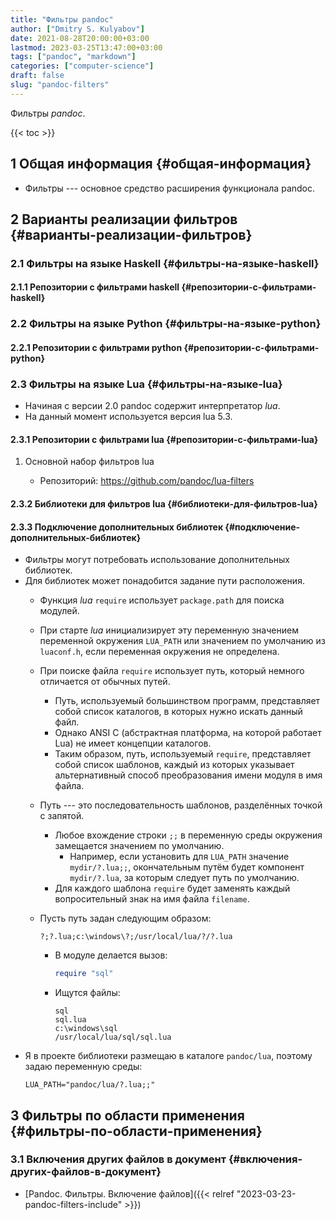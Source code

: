 ```yaml
---
title: "Фильтры pandoc"
author: ["Dmitry S. Kulyabov"]
date: 2021-08-28T20:00:00+03:00
lastmod: 2023-03-25T13:47:00+03:00
tags: ["pandoc", "markdown"]
categories: ["computer-science"]
draft: false
slug: "pandoc-filters"
---
```


Фильтры _pandoc_.

<!--more-->

{{< toc >}}


## <span class="section-num">1</span> Общая информация {#общая-информация}

-   Фильтры --- основное средство расширения функционала pandoc.


## <span class="section-num">2</span> Варианты реализации фильтров {#варианты-реализации-фильтров}


### <span class="section-num">2.1</span> Фильтры на языке Haskell {#фильтры-на-языке-haskell}


#### <span class="section-num">2.1.1</span> Репозитории с фильтрами haskell {#репозитории-с-фильтрами-haskell}


### <span class="section-num">2.2</span> Фильтры на языке Python {#фильтры-на-языке-python}


#### <span class="section-num">2.2.1</span> Репозитории с фильтрами python {#репозитории-с-фильтрами-python}


### <span class="section-num">2.3</span> Фильтры на языке Lua {#фильтры-на-языке-lua}

-   Начиная с версии 2.0 pandoc содержит интерпретатор _lua_.
-   На данный момент используется версия lua 5.3.


#### <span class="section-num">2.3.1</span> Репозитории с фильтрами lua {#репозитории-с-фильтрами-lua}

<!--list-separator-->

1.  Основной набор фильтров lua

    -   Репозиторий: <https://github.com/pandoc/lua-filters>


#### <span class="section-num">2.3.2</span> Библиотеки для фильтров lua {#библиотеки-для-фильтров-lua}


#### <span class="section-num">2.3.3</span> Подключение дополнительных библиотек {#подключение-дополнительных-библиотек}

-   Фильтры могут потребовать использование дополнительных библиотек.
-   Для библиотек может понадобится задание пути расположения.
    -   Функция _lua_ `require` использует `package.path` для поиска модулей.
    -   При старте _lua_ инициализирует эту переменную значением переменной окружения `LUA_PATH` или значением по умолчанию из `luaconf.h`, если переменная окружения не определена.
    -   При поиске файла `require` использует путь, который немного отличается от обычных путей.
        -   Путь, используемый большинством программ, представляет собой список каталогов, в которых нужно искать данный файл.
        -   Однако ANSI C (абстрактная платформа, на которой работает Lua) не имеет концепции каталогов.
        -   Таким образом, путь, используемый `require`, представляет собой список шаблонов, каждый из которых указывает альтернативный способ преобразования имени модуля в имя файла.
    -   Путь --- это последовательность шаблонов, разделённых точкой с запятой.
        -   Любое вхождение строки `;;` в переменную среды окружения замещается значением по умолчанию.
            -   Например, если установить для `LUA_PATH` значение `mydir/?.lua;;`, окончательным путём будет компонент `mydir/?.lua`, за которым следует путь по умолчанию.
        -   Для каждого шаблона `require` будет заменять каждый вопросительный знак на имя файла `filename`.
    -   Пусть путь задан следующим образом:
        ```shell
        ?;?.lua;c:\windows\?;/usr/local/lua/?/?.lua
        ```

        -   В модуле делается вызов:
            ```lua
            require "sql"
            ```
        -   Ищутся файлы:
            ```shell
            sql
            sql.lua
            c:\windows\sql
            /usr/local/lua/sql/sql.lua
            ```
-   Я в проекте библиотеки размещаю в каталоге `pandoc/lua`, поэтому задаю переменную среды:
    ```shell
    LUA_PATH="pandoc/lua/?.lua;;"
    ```


## <span class="section-num">3</span> Фильтры по области применения {#фильтры-по-области-применения}


### <span class="section-num">3.1</span> Включения других файлов в документ {#включения-других-файлов-в-документ}

-   [Pandoc. Фильтры. Включение файлов]({{< relref "2023-03-23-pandoc-filters-include" >}})

